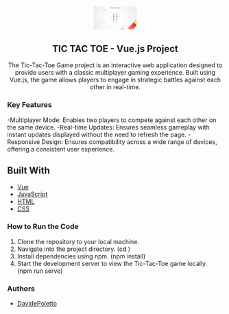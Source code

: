 <p align="center">
  <a href="https://github.com/DavidePoletto/Tic-Tac-Toe-Tris">
    <img src="src/assets/IMG/Screenshot 2024-07-03 alle 17.29.58.png" width="100px">
  </a>
</p>

<h2 align="center">TIC TAC TOE - Vue.js Project</h2>
<p align="center">The Tic-Tac-Toe Game project is an interactive web application designed to provide users with a classic multiplayer gaming experience. Built using Vue.js, the game allows players to engage in strategic battles against each other in real-time.</p>


### Key Features
-Multiplayer Mode: Enables two players to compete against each other on the same device.
-Real-time Updates: Ensures seamless gameplay with instant updates displayed without the need to refresh the page.
-Responsive Design: Ensures compatibility across a wide range of devices, offering a consistent user experience.

## Built With
* [Vue]()
* [JavaScript]()
* [HTML]()
* [CSS]()

### How to Run the Code
1. Clone the repository to your local machine.
2. Navigate into the project directory. (cd <project-directory>)
3. Install dependencies using npm. (npm install)
4. Start the development server to view the Tic-Tac-Toe game locally. (npm run serve)

### Authors

- [DavidePoletto](https://github.com/DavidePoletto)

